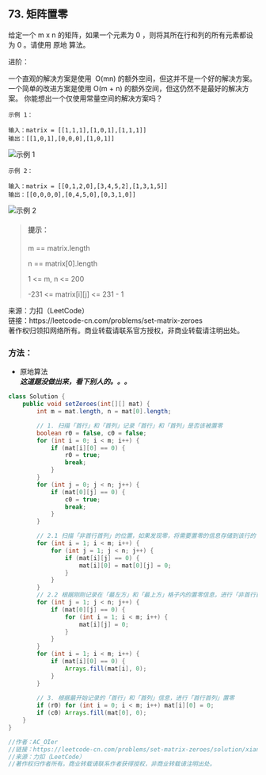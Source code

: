## 73. 矩阵置零

<p>
给定一个 m x n 的矩阵，如果一个元素为 0 ，则将其所在行和列的所有元素都设为 0 。请使用 原地 算法。

进阶：

一个直观的解决方案是使用  O(mn) 的额外空间，但这并不是一个好的解决方案。
一个简单的改进方案是使用 O(m + n) 的额外空间，但这仍然不是最好的解决方案。
你能想出一个仅使用常量空间的解决方案吗？
</p>

```
示例 1：

输入：matrix = [[1,1,1],[1,0,1],[1,1,1]]
输出：[[1,0,1],[0,0,0],[1,0,1]]
```
![示例 1](https://assets.leetcode.com/uploads/2020/08/17/mat1.jpg)

```
示例 2：

输入：matrix = [[0,1,2,0],[3,4,5,2],[1,3,1,5]]
输出：[[0,0,0,0],[0,4,5,0],[0,3,1,0]]
```
![示例 2](https://assets.leetcode.com/uploads/2020/08/17/mat2.jpg)

> #### 提示： <br>
> m == matrix.length
>
> n == matrix[0].length
>
> 1 <= m, n <= 200
>
> -231 <= matrix[i][j] <= 231 - 1

<p style="font-size: 14px">
来源：力扣（LeetCode） <br>
链接：https://leetcode-cn.com/problems/set-matrix-zeroes <br>
著作权归领扣网络所有。商业转载请联系官方授权，非商业转载请注明出处。
</p>

### 方法：
- 原地算法  
  **_这道题没做出来，看下别人的。。。_**

```java
class Solution {
    public void setZeroes(int[][] mat) {
        int m = mat.length, n = mat[0].length;

        // 1. 扫描「首行」和「首列」记录「首行」和「首列」是否该被置零
        boolean r0 = false, c0 = false;
        for (int i = 0; i < m; i++) {
            if (mat[i][0] == 0) {
                r0 = true;
                break;
            }
        }
        for (int j = 0; j < n; j++) {
            if (mat[0][j] == 0) {
                c0 = true;
                break;
            }
        }

        // 2.1 扫描「非首行首列」的位置，如果发现零，将需要置零的信息存储到该行的「最左方」和「最上方」的格子内
        for (int i = 1; i < m; i++) {
            for (int j = 1; j < n; j++) {
                if (mat[i][j] == 0) {
                    mat[i][0] = mat[0][j] = 0;
                }
            }
        }
        // 2.2 根据刚刚记录在「最左方」和「最上方」格子内的置零信息，进行「非首行首列」置零
        for (int j = 1; j < n; j++) {
            if (mat[0][j] == 0) {
                for (int i = 1; i < m; i++) {
                    mat[i][j] = 0;
                }
            }
        }
        for (int i = 1; i < m; i++) {
            if (mat[i][0] == 0) {
                Arrays.fill(mat[i], 0);
            }
        }
        
        // 3. 根据最开始记录的「首行」和「首列」信息，进行「首行首列」置零
        if (r0) for (int i = 0; i < m; i++) mat[i][0] = 0;
        if (c0) Arrays.fill(mat[0], 0);
    }
}

//作者：AC_OIer
//链接：https://leetcode-cn.com/problems/set-matrix-zeroes/solution/xiang-jie-fen-san-bu-de-o1-kong-jian-jie-dbxd/
//来源：力扣（LeetCode）
//著作权归作者所有。商业转载请联系作者获得授权，非商业转载请注明出处。
```
